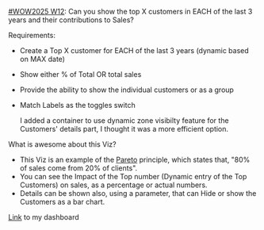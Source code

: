 [#WOW2025 W12](https://workout-wednesday.com/2025w12tab/): Can you show the top X customers in EACH of the last 3 years and their contributions to Sales?

Requirements:

- Create a Top X customer for EACH of the last 3 years (dynamic based on MAX date)
- Show either % of Total OR total sales
- Provide the ability to show the individual customers or as a group
- Match Labels as the toggles switch

  I added a container to use dynamic zone visibilty feature for the Customers' details part, I thought it was a more efficient option.

What is awesome about this Viz?
- This Viz is an example of the [Pareto](https://en.wikipedia.org/wiki/Pareto_principle) principle, which states that, "80% of sales come from 20% of clients".
- You can see the Impact of the Top number (Dynamic entry of the Top Customers) on sales, as a percentage or actual numbers.
- Details can be shown also, using a parameter, that can Hide or show the Customers as a bar chart.

[Link](https://public.tableau.com/app/profile/amira.salama/viz/WOW2025W12_17431086896460/WOW2025W12) to my dashboard
